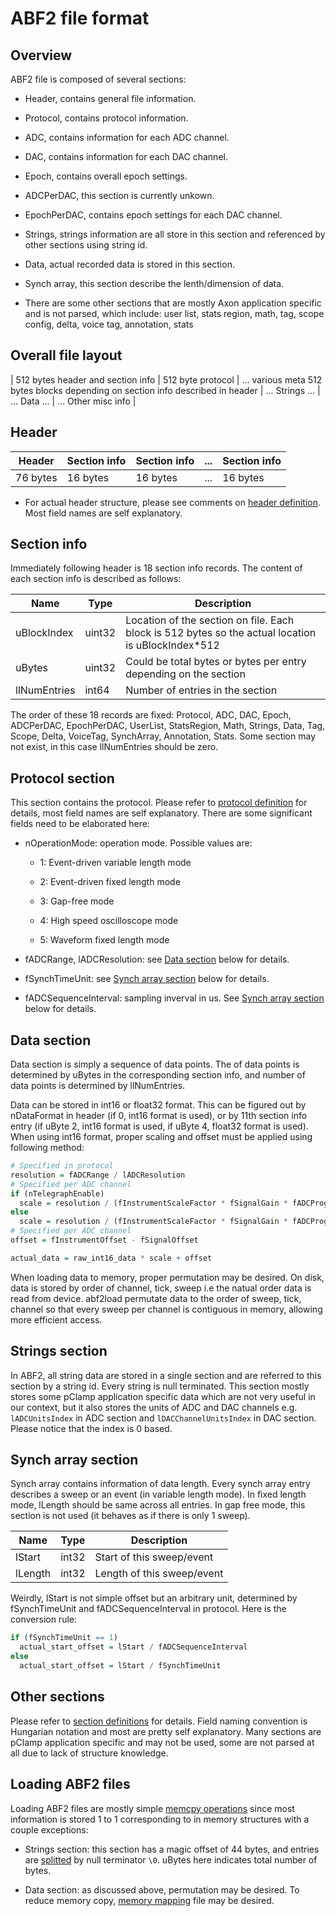 # ABF2 file format

## Overview

ABF2 file is composed of several sections:

* Header, contains general file information.

* Protocol, contains protocol information.

* ADC, contains information for each ADC channel.

* DAC, contains information for each DAC channel.

* Epoch, contains overall epoch settings.

* ADCPerDAC, this section is currently unkown.

* EpochPerDAC, contains epoch settings for each DAC channel.

* Strings, strings information are all store in this section and referenced by other sections using string id.

* Data, actual recorded data is stored in this section.

* Synch array, this section describe the lenth/dimension of data.

* There are some other sections that are mostly Axon application specific and is not parsed, which include:
user list, stats region, math, tag, scope config, delta, voice tag, annotation, stats

## Overall file layout

| 512 bytes header and section info | 512 byte protocol | ... various meta 512 bytes blocks depending on section info described in header | ... Strings ... | ... Data ... | ... Other misc info |

## Header

| Header   | Section info | Section info | ... | Section info |
|----------|--------------|--------------|-----|--------------|
| 76 bytes | 16 bytes     | 16 bytes     | ... | 16 bytes     |

* For actual header structure, please see comments on [header definition](/src/abf2/meta.hpp#L14). Most field names are self explanatory.

## Section info

Immediately following header is 18 section info records. The content of each section info is described as follows:

| Name         | Type   | Description                                                                                        |
|--------------|--------|----------------------------------------------------------------------------------------------------|
| uBlockIndex  | uint32 | Location of the section on file. Each block is 512 bytes so the actual location is uBlockIndex*512 |
| uBytes       | uint32 | Could be total bytes or bytes per entry depending on the section                                   |
| llNumEntries | int64  | Number of entries in the section                                                                   |

The order of these 18 records are fixed: Protocol, ADC, DAC, Epoch, ADCPerDAC, EpochPerDAC, UserList, StatsRegion, Math, Strings, Data,
Tag, Scope, Delta, VoiceTag, SynchArray, Annotation, Stats. Some section may not exist, in this case llNumEntries should be zero.

## Protocol section

This section contains the protocol. Please refer to [protocol definition](/src/abf2/meta.hpp#L46) for details, most field names are self
explanatory. There are some significant fields need to be elaborated here:

* nOperationMode: operation mode. Possible values are:

  * 1: Event-driven variable length mode

  * 2: Event-driven fixed length mode

  * 3: Gap-free mode

  * 4: High speed oscilloscope mode

  * 5: Waveform fixed length mode

* fADCRange, lADCResolution: see [Data section](#data-section) below for details.

* fSynchTimeUnit: see [Synch array section](#synch-array-section) below for details.

* fADCSequenceInterval: sampling inverval in us. See [Synch array section](#synch-array-section) below for details.

## Data section

Data section is simply a sequence of data points. The of data points is determined by uBytes in the corresponding section info, and number
of data points is determined by llNumEntries.

Data can be stored in int16 or float32 format. This can be figured out by nDataFormat in header (if 0, int16 format is used), or by 11th
section info entry (if uByte 2, int16 format is used, if uByte 4, float32 format is used). When using int16 format, proper scaling and
offset must be applied using following method:

``` R
# Specified in protocol
resolution = fADCRange / lADCResolution
# Specified per ADC channel
if (nTelegraphEnable)
  scale = resolution / (fInstrumentScaleFactor * fSignalGain * fADCProgrammableGain)
else
  scale = resolution / (fInstrumentScaleFactor * fSignalGain * fADCProgrammableGain * fTelegraphAdditGain)
# Specified per ADC channel
offset = fInstrumentOffset - fSignalOffset

actual_data = raw_int16_data * scale + offset
```

When loading data to memory, proper permutation may be desired. On disk, data is stored by order of channel, tick, sweep i.e the
natual order data is read from device. abf2load permutate data to the order of sweep, tick, channel so that every sweep per channel
is contiguous in memory, allowing more efficient access.

## Strings section

In ABF2, all string data are stored in a single section and are referred to this section by a string id. Every string is null terminated.
This section mostly stores some pClamp application specific data which are not very useful in our context, but it also stores the units of
ADC and DAC channels e.g. ```lADCUnitsIndex``` in ADC section and ```lDACChannelUnitsIndex``` in DAC section. Please notice that the index
is 0 based.

## Synch array section

Synch array contains information of data length. Every synch array entry describes a sweep or an event (in variable length mode). In fixed
length mode, lLength should be same across all entries. In gap free mode, this section is not used (it behaves as if there is only 1 sweep).

| Name    | Type  | Description                     |
|---------|-------|---------------------------------|
| lStart  | int32 | Start of this sweep/event       |
| lLength | int32 | Length of this sweep/event      |

Weirdly, lStart is not simple offset but an arbitrary unit, determined by fSynchTimeUnit and fADCSequenceInterval in
protocol. Here is the conversion rule:

``` R
if (fSynchTimeUnit == 1)
  actual_start_offset = lStart / fADCSequenceInterval
else
  actual_start_offset = lStart / fSynchTimeUnit
```

## Other sections

Please refer to [section definitions](src/abf2/meta.hpp#L123) for details. Field naming convention is Hungarian notation and most are pretty
self explanatory. Many sections are pClamp application specific and may not be used, some are not parsed at all due to lack of structure
knowledge.

## Loading ABF2 files

Loading ABF2 files are mostly simple [memcpy operations](src/abf2/meta.hpp#394) since most information is stored 1 to 1 corresponding to in
memory structures with a couple exceptions:

* Strings section: this section has a magic offset of 44 bytes, and entries are [splitted](src/abf2/meta.hpp#L439) by null terminator ```\0```.
 uBytes here indicates total number of bytes.

* Data section: as discussed above, permutation may be desired. To reduce memory copy, [memory mapping](src/abf2/loader.hpp#L43) file may be
 desired.
